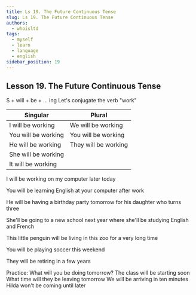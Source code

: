 ```yaml
---
title: Ls 19. The Future Continuous Tense
slug: Ls 19. The Future Continuous Tense
authors:
  - whoisltd
tags:
  - myself
  - learn
  - language
  - english
sidebar_position: 19
---
```


## Lesson 19. The Future Continuous Tense

S + will + be + ... ing
Let's conjugate the verb "work"

| Singular            | Plural               |
| ------------------- | -------------------- |
| I will be working   | We will be working   |
| You will be working | You will be working  |
| He will be working  | They will be working |
| She will be working |                      |
| It will be working  |                      |

I will be working on my computer later today

You will be learning English at your computer after work

He will be having a birthday party tomorrow for his daughter who turns three

She'll be going to a new school next year where she'll be studying English and French

This little penguin will be living in this zoo for a very long time

You will be playing soccer this weekend

They will be retiring in a few years

Practice:
What will you be doing tomorrow?
The class will be starting soon
What time will they be leaving tomorrow
We will be arriving in ten minutes
Hilda won't be coming until later
